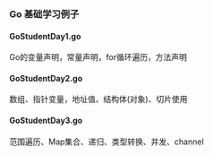 ### Go 基础学习例子
#### GoStudentDay1.go  
Go的变量声明，常量声明，for循环遍历，方法声明
#### GoStudentDay2.go
数组、指针变量，地址值、结构体(对象)、切片使用
#### GoStudentDay3.go
范围遍历、Map集合、递归、类型转换、并发、channel